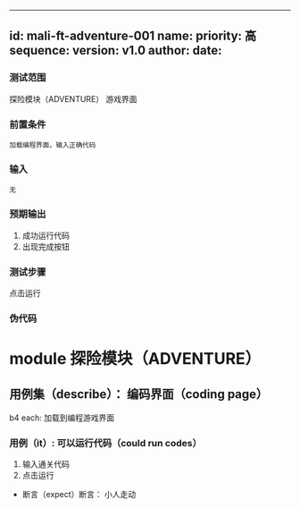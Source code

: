 --------
id: mali-ft-adventure-001
name: 
priority: 高
sequence: 
version: v1.0
author: 
date: 
--------
### 测试范围
   探险模块（ADVENTURE） 游戏界面
### 前置条件
    加载编程界面，输入正确代码
### 输入
    无
### 预期输出
   1. 成功运行代码
   2. 出现完成按钮
### 测试步骤
   点击运行



### 伪代码
# module 探险模块（ADVENTURE）

## 用例集（describe）： 编码界面（coding page）
b4 each: 加载到编程游戏界面

### 用例（it）: 可以运行代码（could run codes）
1. 输入通关代码
2. 点击运行
* 断言（expect）断言： 小人走动
